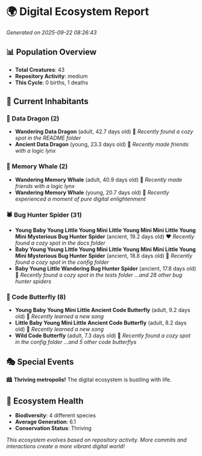 # 🌍 Digital Ecosystem Report
*Generated on 2025-09-22 08:26:43*

## 📊 Population Overview
- **Total Creatures**: 43
- **Repository Activity**: medium
- **This Cycle**: 0 births, 1 deaths

## 👥 Current Inhabitants

### 🐉 Data Dragon (2)
- **Wandering Data Dragon** (adult, 42.7 days old) 💛
  *Recently found a cozy spot in the README folder*
- **Ancient Data Dragon** (young, 23.3 days old) 💛
  *Recently made friends with a logic lynx*

### 🐋 Memory Whale (2)
- **Wandering Memory Whale** (adult, 40.9 days old) 💛
  *Recently made friends with a logic lynx*
- **Wandering Memory Whale** (young, 20.7 days old) 💚
  *Recently experienced a moment of pure digital enlightenment*

### 🕷️ Bug Hunter Spider (31)
- **Young Baby Young Little Young Mini Little Young Mini Mini Little Young Mini Mysterious Bug Hunter Spider** (ancient, 19.2 days old) ❤️
  *Recently found a cozy spot in the docs folder*
- **Baby Young Young Little Young Mini Little Young Mini Mini Little Young Mini Mysterious Bug Hunter Spider** (ancient, 18.8 days old) 💛
  *Recently found a cozy spot in the config folder*
- **Baby Young Little Wandering Bug Hunter Spider** (ancient, 17.8 days old) 💛
  *Recently found a cozy spot in the tests folder*
  *...and 28 other bug hunter spiders*

### 🦋 Code Butterfly (8)
- **Young Baby Young Mini Little Ancient Code Butterfly** (adult, 9.2 days old) 💛
  *Recently learned a new song*
- **Little Baby Young Mini Little Ancient Code Butterfly** (adult, 8.2 days old) 💛
  *Recently learned a new song*
- **Wild Code Butterfly** (adult, 7.3 days old) 💛
  *Recently found a cozy spot in the config folder*
  *...and 5 other code butterflys*

## 🎭 Special Events

🏙️ **Thriving metropolis!** The digital ecosystem is bustling with life.

## 🔬 Ecosystem Health
- **Biodiversity**: 4 different species
- **Average Generation**: 6.1
- **Conservation Status**: Thriving

*This ecosystem evolves based on repository activity. More commits and interactions create a more vibrant digital world!*